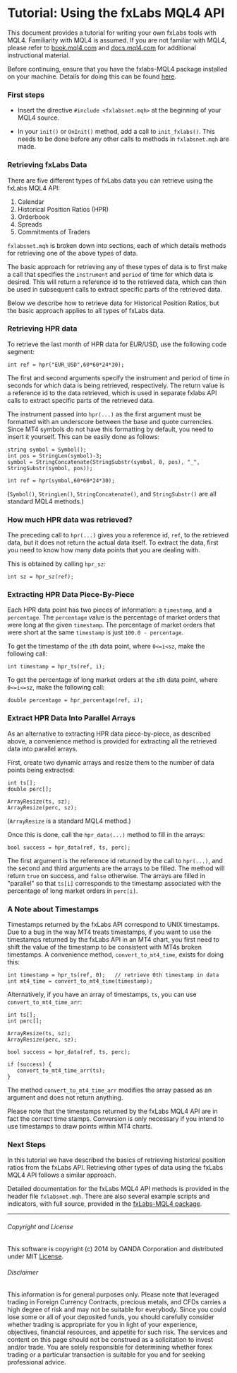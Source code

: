 Tutorial: Using the fxLabs MQL4 API
===================================

This document provides a tutorial for writing your own fxLabs tools with MQL4. Familiarity with MQL4 is assumed. If you are not familiar with MQL4, please refer to [book.mql4.com](http://book.mql4.com/) and [docs.mql4.com](http://docs.mql4.com/) for additional instructional material. 

Before continuing, ensure that you have the fxlabs-MQL4 package installed on your machine. Details for doing this can be found [here](https://github.com/oanda/mt4-fxlabs).

### First steps

* Insert the directive `#include <fxlabsnet.mqh>` at the beginning of your MQL4 source. 

* In your `init()` or `OnInit()` method, add a call to `init_fxlabs()`. This needs to be done before any other calls to methods in `fxlabsnet.mqh` are made. 

### Retrieving fxLabs Data

There are five different types of fxLabs data you can retrieve using the fxLabs MQL4 API:

1. Calendar
2. Historical Position Ratios (HPR)
3. Orderbook
4. Spreads
5. Commitments of Traders

`fxlabsnet.mqh` is broken down into sections, each of which details methods for retrieving one of the above types of data.

The basic approach for retrieving any of these types of data is to first make a call that specifies the `instrument` and `period` of time for which data is desired. This will return a reference id to the retrieved data, which can then be used in subsequent calls to extract specific parts of the retrieved data. 

Below we describe how to retrieve data for Historical Position Ratios, but the basic approach applies to all types of fxLabs data. 

### Retrieving HPR data

To retrieve the last month of HPR data for EUR/USD, use the following code segment:

```
int ref = hpr("EUR_USD",60*60*24*30); 
```

The first and second arguments specify the instrument and period of time in seconds for which data is being retrieved, respectively. The return value is a reference id to the data retrieved, which is used in separate fxlabs API calls to extract specific parts of the retrieved data. 

The instrument passed into `hpr(...)` as the first argument must be formatted with an underscore between the base and quote currencies. Since MT4 symbols do not have this formatting by default, you need to insert it yourself. This can be easily done as follows:
 
```
string symbol = Symbol(); 
int pos = StringLen(symbol)-3; 
symbol = StringConcatenate(StringSubstr(symbol, 0, pos), "_", StringSubstr(symbol, pos));

int ref = hpr(symbol,60*60*24*30); 
```

(`Symbol()`, `StringLen()`, `StringConcatenate()`, and `StringSubstr()` are all standard MQL4 methods.) 

### How much HPR data was retrieved?

The preceding call to `hpr(...)` gives you a reference id, `ref`, to the retrieved data, but it does not return the actual data itself. To extract the data, first you need to know how many data points that you are dealing with. 

This is obtained by calling `hpr_sz`:

```
int sz = hpr_sz(ref); 
```

### Extracting HPR Data Piece-By-Piece

Each HPR data point has two pieces of information: a `timestamp`, and a `percentage`. The `percentage` value is the percentage of market orders that were long at the given `timestamp`. The percentage of market orders that were short at the same `timestamp` is just `100.0 - percentage`. 

To get the timestamp of the `i`th data point, where `0<=i<sz`, make the following call:

```
int timestamp = hpr_ts(ref, i); 
```

To get the percentage of long market orders at the `i`th data point, where `0<=i<=sz`, make the following call:

```
double percentage = hpr_percentage(ref, i);
```

### Extract HPR Data Into Parallel Arrays

As an alternative to extracting HPR data piece-by-piece, as described above, a convenience method is provided for extracting all the retrieved data into parallel arrays. 

First, create two dynamic arrays and resize them to the number of data points being extracted:

```
int ts[]; 
double perc[]; 

ArrayResize(ts, sz); 
ArrayResize(perc, sz); 
```

(`ArrayResize` is a standard MQL4 method.) 

Once this is done, call the `hpr_data(...)` method to fill in the arrays:

```
bool success = hpr_data(ref, ts, perc); 
```

The first argument is the reference id returned by the call to `hpr(...)`, and the second and third arguments are the arrays to be filled.  The method will return `true` on success, and `false` otherwise. The arrays are filled in "parallel" so that `ts[i]` corresponds to the timestamp associated with the percentage of long market orders in `perc[i]`. 

### A Note about Timestamps

Timestamps returned by the fxLabs API correspond to UNIX timestamps. Due to a bug in the way MT4 treats timestamps, if you want to use the timestamps returned by the fxLabs API in an MT4 chart, you first need to shift the value of the timestamp to be consistent with MT4s broken timestamps. A convenience method, `convert_to_mt4_time`, exists for doing this:

```
int timestamp = hpr_ts(ref, 0);   // retrieve 0th timestamp in data
int mt4_time = convert_to_mt4_time(timestamp); 
```

Alternatively, if you have an array of timestamps, `ts`, you can use `convert_to_mt4_time_arr`:

```
int ts[]; 
int perc[]; 

ArrayResize(ts, sz); 
ArrayResize(perc, sz); 

bool success = hpr_data(ref, ts, perc); 

if (success) {
   convert_to_mt4_time_arr(ts); 
}
```

The method `convert_to_mt4_time_arr` modifies the array passed as an argument and does not return anything. 

Please note that the timestamps returned by the fxLabs MQL4 API are in fact the correct time stamps. Conversion is only necessary if you intend to use timestamps to draw points within MT4 charts. 

### Next Steps

In this tutorial we have described the basics of retrieving historical position ratios from the fxLabs API. Retrieving other types of data using the fxLabs MQL4 API follows a similar approach. 

Detailed documentation for the fxLabs MQL4 API methods is provided in the header file `fxlabsnet.mqh`. There are also several example scripts and indicators, with full source, provided in the [fxLabs-MQL4 package](https://github.com/oanda/mt4-fxlabs). 

___


###### Copyright and License

This software is copyright (c) 2014 by OANDA Corporation and distributed under MIT [License](https://github.com/oanda/mt4-fxlabs/blob/master/LICENSE.md).

###### Disclaimer

This information is for general purposes only. Please note that leveraged trading in Foreign Currency Contracts, precious metals, and CFDs carries a high degree of risk and may not be suitable for everybody. Since you could lose some or all of your deposited funds, you should carefully consider whether trading is appropriate for you in light of your experience, objectives, financial resources, and appetite for such risk. The services and content on this page should not be construed as a solicitation to invest and/or trade. You are solely responsible for determining whether forex trading or a particular transaction is suitable for you and for seeking professional advice.
